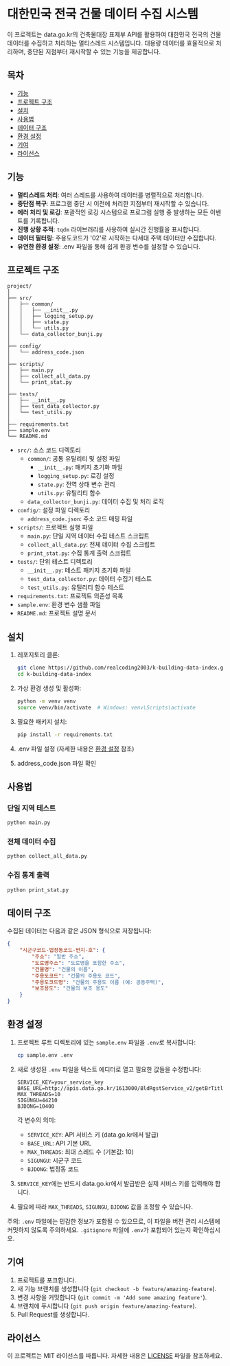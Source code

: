 # 대한민국 전국 건물 데이터 수집 시스템

이 프로젝트는 data.go.kr의 건축물대장 표제부 API를 활용하여 대한민국 전국의 건물 데이터를 수집하고 처리하는 멀티스레드 시스템입니다. 대용량 데이터를 효율적으로 처리하며, 중단된 지점부터 재시작할 수 있는 기능을 제공합니다.

## 목차

- [기능](#기능)
- [프로젝트 구조](#프로젝트-구조)
- [설치](#설치)
- [사용법](#사용법)
- [데이터 구조](#데이터-구조)
- [환경 설정](#환경-설정)
- [기여](#기여)
- [라이선스](#라이선스)

## 기능

- **멀티스레드 처리**: 여러 스레드를 사용하여 데이터를 병렬적으로 처리합니다.
- **중단점 복구**: 프로그램 중단 시 이전에 처리한 지점부터 재시작할 수 있습니다.
- **에러 처리 및 로깅**: 포괄적인 로깅 시스템으로 프로그램 실행 중 발생하는 모든 이벤트를 기록합니다.
- **진행 상황 추적**: `tqdm` 라이브러리를 사용하여 실시간 진행률을 표시합니다.
- **데이터 필터링**: 주용도코드가 '02'로 시작하는 다세대 주택 데이터만 수집합니다.
- **유연한 환경 설정**: .env 파일을 통해 쉽게 환경 변수를 설정할 수 있습니다.

## 프로젝트 구조

```
project/
│
├── src/
│   ├── common/
│   │   ├── __init__.py
│   │   ├── logging_setup.py
│   │   ├── state.py
│   │   └── utils.py
│   └── data_collector_bunji.py
│
├── config/
│   └── address_code.json
│
├── scripts/
│   ├── main.py
│   ├── collect_all_data.py
│   └── print_stat.py
│
├── tests/
│   ├── __init__.py
│   ├── test_data_collector.py
│   └── test_utils.py
│
├── requirements.txt
├── sample.env
└── README.md
```

- `src/`: 소스 코드 디렉토리
  - `common/`: 공통 유틸리티 및 설정 파일
    - `__init__.py`: 패키지 초기화 파일
    - `logging_setup.py`: 로깅 설정
    - `state.py`: 전역 상태 변수 관리
    - `utils.py`: 유틸리티 함수
  - `data_collector_bunji.py`: 데이터 수집 및 처리 로직
- `config/`: 설정 파일 디렉토리
  - `address_code.json`: 주소 코드 매핑 파일
- `scripts/`: 프로젝트 실행 파일
  - `main.py`: 단일 지역 데이터 수집 테스트 스크립트
  - `collect_all_data.py`: 전체 데이터 수집 스크립트
  - `print_stat.py`: 수집 통계 출력 스크립트
- `tests/`: 단위 테스트 디렉토리
  - `__init__.py`: 테스트 패키지 초기화 파일
  - `test_data_collector.py`: 데이터 수집기 테스트
  - `test_utils.py`: 유틸리티 함수 테스트
- `requirements.txt`: 프로젝트 의존성 목록
- `sample.env`: 환경 변수 샘플 파일
- `README.md`: 프로젝트 설명 문서

## 설치

1. 레포지토리 클론:
    ```sh
    git clone https://github.com/realcoding2003/k-building-data-index.git
    cd k-building-data-index
    ```

2. 가상 환경 생성 및 활성화:
    ```sh
    python -m venv venv
    source venv/bin/activate  # Windows: venv\Scripts\activate
    ```

3. 필요한 패키지 설치:
    ```sh
    pip install -r requirements.txt
    ```

4. .env 파일 설정 (자세한 내용은 [환경 설정](#환경-설정) 참조)

5. address_code.json 파일 확인

## 사용법

### 단일 지역 테스트

```sh
python main.py
```

### 전체 데이터 수집

```sh
python collect_all_data.py
```

### 수집 통계 출력

```sh
python print_stat.py
```

## 데이터 구조

수집된 데이터는 다음과 같은 JSON 형식으로 저장됩니다:

```json
{
    "시군구코드-법정동코드-번지-호": {
        "주소": "일반 주소",
        "도로명주소": "도로명을 포함한 주소",
        "건물명": "건물의 이름",
        "주용도코드": "건물의 주용도 코드",
        "주용도코드명": "건물의 주용도 이름 (예: 공동주택)",
        "보조용도": "건물의 보조 용도"
    }
}
```

## 환경 설정

1. 프로젝트 루트 디렉토리에 있는 `sample.env` 파일을 `.env`로 복사합니다:

   ```sh
   cp sample.env .env
   ```

2. 새로 생성된 `.env` 파일을 텍스트 에디터로 열고 필요한 값들을 수정합니다:

   ```
   SERVICE_KEY=your_service_key
   BASE_URL=http://apis.data.go.kr/1613000/BldRgstService_v2/getBrTitleInfo
   MAX_THREADS=10
   SIGUNGU=44210
   BJDONG=10400
   ```

   각 변수의 의미:
   - `SERVICE_KEY`: API 서비스 키 (data.go.kr에서 발급)
   - `BASE_URL`: API 기본 URL
   - `MAX_THREADS`: 최대 스레드 수 (기본값: 10)
   - `SIGUNGU`: 시군구 코드
   - `BJDONG`: 법정동 코드

3. `SERVICE_KEY`에는 반드시 data.go.kr에서 발급받은 실제 서비스 키를 입력해야 합니다.

4. 필요에 따라 `MAX_THREADS`, `SIGUNGU`, `BJDONG` 값을 조정할 수 있습니다.

주의: `.env` 파일에는 민감한 정보가 포함될 수 있으므로, 이 파일을 버전 관리 시스템에 커밋하지 않도록 주의하세요. `.gitignore` 파일에 `.env`가 포함되어 있는지 확인하십시오.

## 기여

1. 프로젝트를 포크합니다.
2. 새 기능 브랜치를 생성합니다 (`git checkout -b feature/amazing-feature`).
3. 변경 사항을 커밋합니다 (`git commit -m 'Add some amazing feature'`).
4. 브랜치에 푸시합니다 (`git push origin feature/amazing-feature`).
5. Pull Request를 생성합니다.

## 라이선스

이 프로젝트는 MIT 라이선스를 따릅니다. 자세한 내용은 [LICENSE](LICENSE) 파일을 참조하세요.